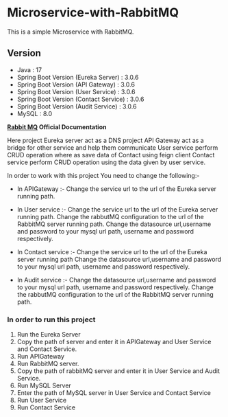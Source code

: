 # Microservice-with-RabbitMQ
This is a simple Microservice with RabbitMQ.

## Version
* Java : 17
* Spring Boot Version (Eureka Server) : 3.0.6
* Spring Boot Version (API Gateway) : 3.0.6
* Spring Boot Version (User Service) : 3.0.6
* Spring Boot Version (Contact Service) : 3.0.6
* Spring Boot Version (Audit Service) : 3.0.6
* MySQL : 8.0

**[Rabbit MQ](https://www.rabbitmq.com/documentation.html) Official Documentation**

Here project Eureka server act as a DNS
project API Gateway act as a bridge for other service and help them communicate
User service perform CRUD operation where as save data of Contact using feign client
Contact service perform CRUD operation using the data given by user service.

In order to work with this project 
You need to change the following:-

* In APIGateway :-
Change the service url to the url of the Eureka server running path.

* In User service :- 
Change the service url to the url of the Eureka server running path.
Change the rabbutMQ configuration to the url of the RabbitMQ server running path.
Change the datasource url,username and password to your mysql url path, username and password respectively.

* In Contact service :-
Change the service url to the url of the Eureka server running path
Change the datasource url,username and password to your mysql url path, username and password respectively.

* In Audit service :- 
Change the datasource url,username and password to your mysql url path, username and password respectively.
Change the rabbutMQ configuration to the url of the RabbitMQ server running path.

### In order to run this project
1. Run the Eureka Server
2. Copy the path of server and enter it in APIGateway and User Service and Contact Service.
3. Run APIGateway
4. Run RabbitMQ server.
5. Copy the path of rabbitMQ server and enter it in User Service and Audit Service.
6. Run MySQL Server
7. Enter the path of MySQL server in User Service and Contact Service
8. Run User Service
9. Run Contact Service
